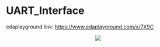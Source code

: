 # UART_Interface
edaplayground link: https://www.edaplayground.com/x/7X9C
<div align="center">
  <image src = "https://github.com/user-attachments/assets/42766639-f7b7-4d0d-8279-9aca0bed53b6">  
</div> 

